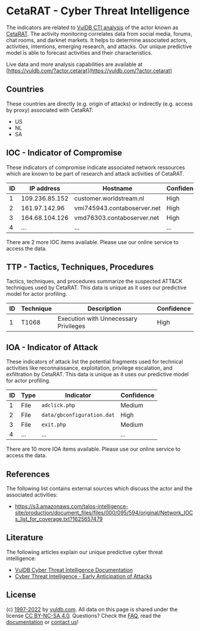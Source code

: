 # CetaRAT - Cyber Threat Intelligence

The indicators are related to [VulDB CTI analysis](https://vuldb.com/?kb.cti) of the actor known as [CetaRAT](https://vuldb.com/?actor.cetarat). The activity monitoring correlates data from social media, forums, chat rooms, and darknet markets. It helps to determine associated actors, activities, intentions, emerging research, and attacks. Our unique predictive model is able to forecast activities and their characteristics.

Live data and more analysis capabilities are available at [https://vuldb.com/?actor.cetarat](https://vuldb.com/?actor.cetarat)

## Countries

These countries are directly (e.g. origin of attacks) or indirectly (e.g. access by proxy) associated with CetaRAT:

* US
* NL
* SA

## IOC - Indicator of Compromise

These indicators of compromise indicate associated network ressources which are known to be part of research and attack activities of CetaRAT.

ID | IP address | Hostname | Confidence
-- | ---------- | -------- | ----------
1 | 109.236.85.152 | customer.worldstream.nl | High
2 | 161.97.142.96 | vmi745943.contaboserver.net | High
3 | 164.68.104.126 | vmd76303.contaboserver.net | High
4 | ... | ... | ...

There are 2 more IOC items available. Please use our online service to access the data.

## TTP - Tactics, Techniques, Procedures

Tactics, techniques, and procedures summarize the suspected ATT&CK techniques used by CetaRAT. This data is unique as it uses our predictive model for actor profiling.

ID | Technique | Description | Confidence
-- | --------- | ----------- | ----------
1 | T1068 | Execution with Unnecessary Privileges | High

## IOA - Indicator of Attack

These indicators of attack list the potential fragments used for technical activities like reconnaissance, exploitation, privilege escalation, and exfiltration by CetaRAT. This data is unique as it uses our predictive model for actor profiling.

ID | Type | Indicator | Confidence
-- | ---- | --------- | ----------
1 | File | `adclick.php` | Medium
2 | File | `data/gbconfiguration.dat` | High
3 | File | `exit.php` | Medium
4 | ... | ... | ...

There are 10 more IOA items available. Please use our online service to access the data.

## References

The following list contains external sources which discuss the actor and the associated activities:

* https://s3.amazonaws.com/talos-intelligence-site/production/document_files/files/000/095/594/original/Network_IOCs_list_for_coverage.txt?1625657479

## Literature

The following articles explain our unique predictive cyber threat intelligence:

* [VulDB Cyber Threat Intelligence Documentation](https://vuldb.com/?kb.cti)
* [Cyber Threat Intelligence - Early Anticipation of Attacks](https://www.scip.ch/en/?labs.20201022)

## License

(c) [1997-2022](https://vuldb.com/?kb.changelog) by [vuldb.com](https://vuldb.com/?kb.about). All data on this page is shared under the license [CC BY-NC-SA 4.0](https://creativecommons.org/licenses/by-nc-sa/4.0/). Questions? Check the [FAQ](https://vuldb.com/?kb.faq), read the [documentation](https://vuldb.com/?kb) or [contact us](https://vuldb.com/?contact)!
